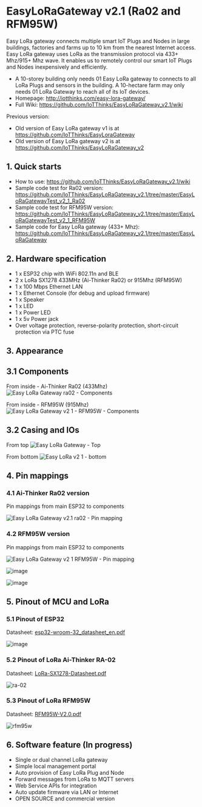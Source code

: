 # EasyLoRaGateway v2.1 (Ra02 and RFM95W)
Easy LoRa gateway connects multiple smart IoT Plugs and Nodes in large buildings, factories and farms up to 10 km from the nearest Internet access. Easy LoRa gateway uses LoRa as the transmission protocol via 433+ Mhz/915+ Mhz wave. It enables us to remotely control our smart IoT Plugs and Nodes inexpensively and efficiently.
- A 10-storey building only needs 01 Easy LoRa gateway to connects to all LoRa Plugs and sensors in the building. A 10-hectare farm may only needs 01 LoRa Gateway to reach all of its IoT devices.
- Homepage: http://iotthinks.com/easy-lora-gateway/
- Full Wiki: https://github.com/IoTThinks/EasyLoRaGateway_v2.1/wiki

Previous version:
- Old version of Easy LoRa gateway v1 is at https://github.com/IoTThinks/EasyLoraGateway
- Old version of Easy LoRa gateway v2 is at https://github.com/IoTThinks/EasyLoRaGateway_v2


## 1. Quick starts
* How to use: https://github.com/IoTThinks/EasyLoRaGateway_v2.1/wiki
* Sample code test for Ra02 version: https://github.com/IoTThinks/EasyLoRaGateway_v2.1/tree/master/EasyLoRaGatewayTest_v2_1_Ra02
* Sample code test for RFM95W version: https://github.com/IoTThinks/EasyLoRaGateway_v2.1/tree/master/EasyLoRaGatewayTest_v2_1_RFM95W
* Sample code for Easy LoRa gateway (433+ Mhz): https://github.com/IoTThinks/EasyLoRaGateway_v2.1/tree/master/EasyLoRaGateway

## 2. Hardware specification
- 1 x ESP32 chip with WiFi 802.11n and BLE
- 2 x LoRa SX1278 433MHz (Ai-Thinker Ra02) or 915Mhz (RFM95W)
- 1 x 100 Mbps Ethernet LAN
- 1 x Ethernet Console (for debug and upload firmware)
- 1 x Speaker
- 1 x LED
- 1 x Power LED
- 1 x 5v Power jack
- Over voltage protection, reverse-polarity protection, short-circuit protection via PTC fuse

## 3. Appearance 
## 3.1 Components
From inside - Ai-Thinker Ra02 (433Mhz)
![Easy LoRa Gateway ra02 - Components](https://user-images.githubusercontent.com/29994971/105449021-0c91a780-5caa-11eb-98e5-35a089a58b1b.jpg)

From inside - RFM95W (915Mhz)
![Easy LoRa Gateway v2 1 - RFM95W - Components](https://user-images.githubusercontent.com/29994971/104901891-90007f80-59b0-11eb-8f50-9a383154f43f.jpg)

## 3.2 Casing and IOs
From top
![Easy LoRa Gateway - Top](https://user-images.githubusercontent.com/29994971/63238055-d5c29100-c26e-11e9-8cbc-09ef7bee3845.JPG)

From bottom
![Easy LoRa v2 1 - bottom](https://user-images.githubusercontent.com/29994971/63233301-ace3d100-c259-11e9-9a7b-c0d4757752c0.JPG)

## 4. Pin mappings
### 4.1 Ai-Thinker Ra02 version
Pin mappings from main ESP32 to components

![Easy LoRa Gateway v2.1 ra02 - Pin mapping](https://user-images.githubusercontent.com/29994971/105449213-790ca680-5caa-11eb-9f6b-120f529dccaa.png)

### 4.2 RFM95W version
Pin mappings from main ESP32 to components

![Easy LoRa Gateway v2 1 RFM95W - Pin mapping](https://user-images.githubusercontent.com/29994971/104907733-22f0e800-59b8-11eb-9b6b-f0ee3d424dfb.png)

![image](https://user-images.githubusercontent.com/29994971/135783615-c5c28ce9-2213-4896-a8ed-9bcdf72f7f27.png)

![image](https://user-images.githubusercontent.com/29994971/135783635-abb3be4a-df53-4a6d-b9ac-156eb8ddd2f3.png)

## 5. Pinout of MCU and LoRa
### 5.1 Pinout of ESP32
Datasheet: [esp32-wroom-32_datasheet_en.pdf](https://github.com/IoTThinks/EasyLoRaGateway_v2.1/files/5829820/esp32-wroom-32_datasheet_en.pdf)

![image](https://user-images.githubusercontent.com/29994971/60634413-07a3a380-9e39-11e9-86dd-2acc5d586cae.png)

### 5.2 Pinout of LoRa Ai-Thinker RA-02
Datasheet: [LoRa-SX1278-Datasheet.pdf](https://github.com/IoTThinks/EasyLoRaGateway_v2.1/files/5829814/LoRa-SX1278-Datasheet.pdf)

![ra-02](https://user-images.githubusercontent.com/29994971/63237606-e07c2680-c26c-11e9-81fe-7d4bf97f237a.png)

### 5.3 Pinout of LoRa RFM95W
Datasheet: [RFM95W-V2.0.pdf](https://github.com/IoTThinks/EasyLoRaGateway_v2.1/files/5829531/RFM95W-V2.0.pdf)

![rfm95w](https://user-images.githubusercontent.com/29994971/104902531-6eec5e80-59b1-11eb-900c-c7f35da2d57c.png)


## 6. Software feature (In progress)
- Single or dual channel LoRa gateway
- Simple local management portal
- Auto provision of Easy LoRa Plug and Node
- Forward messages from LoRa to MQTT servers
- Web Service APIs for integration
- Auto update firmware via LAN or Internet
- OPEN SOURCE and commercial version
